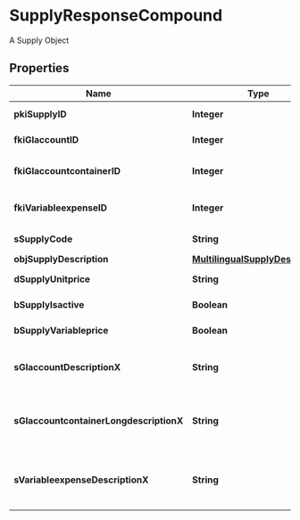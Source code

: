

# SupplyResponseCompound

A Supply Object

## Properties

| Name | Type | Description | Notes |
|------------ | ------------- | ------------- | -------------|
|**pkiSupplyID** | **Integer** | The unique ID of the Supply |  |
|**fkiGlaccountID** | **Integer** | The unique ID of the Glaccount |  [optional] |
|**fkiGlaccountcontainerID** | **Integer** | The unique ID of the Glaccountcontainer |  [optional] |
|**fkiVariableexpenseID** | **Integer** | The unique ID of the Variableexpense |  |
|**sSupplyCode** | **String** | The code of the Supply |  |
|**objSupplyDescription** | [**MultilingualSupplyDescription**](MultilingualSupplyDescription.md) |  |  |
|**dSupplyUnitprice** | **String** | The unit price of the Supply |  |
|**bSupplyIsactive** | **Boolean** | Whether the supply is active or not |  |
|**bSupplyVariableprice** | **Boolean** | Whether if the price is variable |  |
|**sGlaccountDescriptionX** | **String** | The Description for the Glaccount in the language of the requester |  [optional] |
|**sGlaccountcontainerLongdescriptionX** | **String** | The Description for the Glaccountcontainer in the language of the requester |  [optional] |
|**sVariableexpenseDescriptionX** | **String** | The description of the Variableexpense in the language of the requester |  [optional] |



